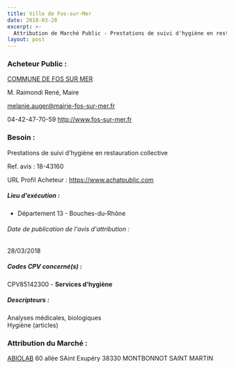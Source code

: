 ```yaml
---
title: Ville de Fos-sur-Mer
date: 2018-03-28
excerpt: >-
  Attribution de Marché Public - Prestations de suivi d'hygiène en restauration collective
layout: post
---
```


### Acheteur Public : 
<a href="/acheteur-134/siren-211300397"> COMMUNE DE FOS SUR MER</a><br/>

M. Raimondi René, Maire

melanie.auger@mairie-fos-sur-mer.fr

04-42-47-70-59
http://www.fos-sur-mer.fr
### Besoin :

Prestations de suivi d'hygiène en restauration collective

Ref. avis : 18-43160

URL Profil Acheteur : https://www.achatpublic.com

##### Lieu d'exécution :

 - Département 13 - Bouches-du-Rhône

###### Date de publication de l'avis d'attribution : 
28/03/2018

##### Codes CPV concerné(s) :
CPV85142300 - **Services d'hygiène** <br/>

##### Descripteurs :
Analyses médicales, biologiques <br/>
Hygiène (articles) <br/>

### Attribution du Marché :
<a href="/entreprise-577/siren-802775361"> ABIOLAB</a>    60 allée SAint Exupéry 38330 MONTBONNOT SAINT MARTIN <br/>
